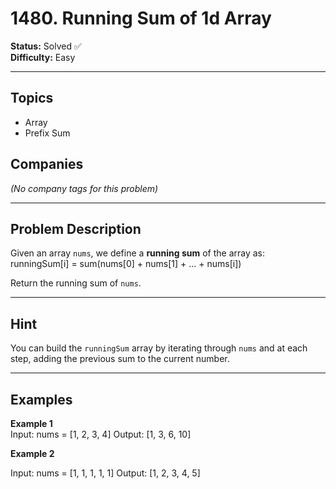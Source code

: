 # 1480. Running Sum of 1d Array

**Status:** Solved ✅  
**Difficulty:** Easy

---

## Topics
- Array
- Prefix Sum

## Companies
*(No company tags for this problem)*

---

## Problem Description

Given an array `nums`, we define a **running sum** of the array as:
runningSum[i] = sum(nums[0] + nums[1] + ... + nums[i])

Return the running sum of `nums`.

---

## Hint

You can build the `runningSum` array by iterating through `nums` and at each step, adding the previous sum to the current number.

---

## Examples

**Example 1**  
Input: nums = [1, 2, 3, 4] Output: [1, 3, 6, 10]

**Example 2**

Input: nums = [1, 1, 1, 1, 1] Output: [1, 2, 3, 4, 5]
